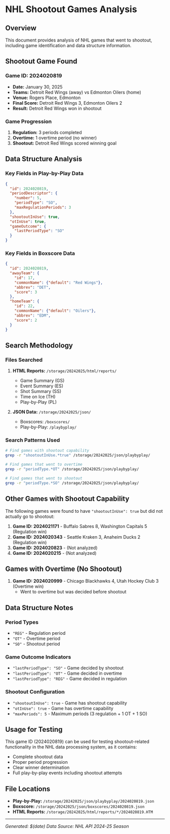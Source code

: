 # NHL Shootout Games Analysis

## Overview
This document provides analysis of NHL games that went to shootout, including game identification and data structure information.

## Shootout Game Found

### Game ID: 2024020819
- **Date:** January 30, 2025
- **Teams:** Detroit Red Wings (away) vs Edmonton Oilers (home)
- **Venue:** Rogers Place, Edmonton
- **Final Score:** Detroit Red Wings 3, Edmonton Oilers 2
- **Result:** Detroit Red Wings won in shootout

### Game Progression
1. **Regulation:** 3 periods completed
2. **Overtime:** 1 overtime period (no winner)
3. **Shootout:** Detroit Red Wings scored winning goal

## Data Structure Analysis

### Key Fields in Play-by-Play Data
```json
{
  "id": 2024020819,
  "periodDescriptor": {
    "number": 5,
    "periodType": "SO",
    "maxRegulationPeriods": 3
  },
  "shootoutInUse": true,
  "otInUse": true,
  "gameOutcome": {
    "lastPeriodType": "SO"
  }
}
```

### Key Fields in Boxscore Data
```json
{
  "id": 2024020819,
  "awayTeam": {
    "id": 17,
    "commonName": {"default": "Red Wings"},
    "abbrev": "DET",
    "score": 3
  },
  "homeTeam": {
    "id": 22,
    "commonName": {"default": "Oilers"},
    "abbrev": "EDM",
    "score": 2
  }
}
```

## Search Methodology

### Files Searched
1. **HTML Reports:** `/storage/20242025/html/reports/`
   - Game Summary (GS)
   - Event Summary (ES)
   - Shot Summary (SS)
   - Time on Ice (TH)
   - Play-by-Play (PL)

2. **JSON Data:** `/storage/20242025/json/`
   - Boxscores: `/boxscores/`
   - Play-by-Play: `/playbyplay/`

### Search Patterns Used
```bash
# Find games with shootout capability
grep -r "shootoutInUse.*true" /storage/20242025/json/playbyplay/

# Find games that went to overtime
grep -r "periodType.*OT" /storage/20242025/json/playbyplay/

# Find games that went to shootout
grep -r "periodType.*SO" /storage/20242025/json/playbyplay/
```

## Other Games with Shootout Capability

The following games were found to have `"shootoutInUse": true` but did not actually go to shootout:

1. **Game ID: 2024021171** - Buffalo Sabres 8, Washington Capitals 5 (Regulation win)
2. **Game ID: 2024020343** - Seattle Kraken 3, Anaheim Ducks 2 (Regulation win)
3. **Game ID: 2024020823** - (Not analyzed)
4. **Game ID: 2024020215** - (Not analyzed)

## Games with Overtime (No Shootout)

1. **Game ID: 2024020999** - Chicago Blackhawks 4, Utah Hockey Club 3 (Overtime win)
   - Went to overtime but was decided before shootout

## Data Structure Notes

### Period Types
- `"REG"` - Regulation period
- `"OT"` - Overtime period
- `"SO"` - Shootout period

### Game Outcome Indicators
- `"lastPeriodType": "SO"` - Game decided by shootout
- `"lastPeriodType": "OT"` - Game decided in overtime
- `"lastPeriodType": "REG"` - Game decided in regulation

### Shootout Configuration
- `"shootoutInUse": true` - Game has shootout capability
- `"otInUse": true` - Game has overtime capability
- `"maxPeriods": 5` - Maximum periods (3 regulation + 1 OT + 1 SO)

## Usage for Testing

This game ID (2024020819) can be used for testing shootout-related functionality in the NHL data processing system, as it contains:
- Complete shootout data
- Proper period progression
- Clear winner determination
- Full play-by-play events including shootout attempts

## File Locations

- **Play-by-Play:** `/storage/20242025/json/playbyplay/2024020819.json`
- **Boxscore:** `/storage/20242025/json/boxscores/2024020819.json`
- **HTML Reports:** `/storage/20242025/html/reports/*/2024020819.HTM`

---
*Generated: $(date)*
*Data Source: NHL API 2024-25 Season*
